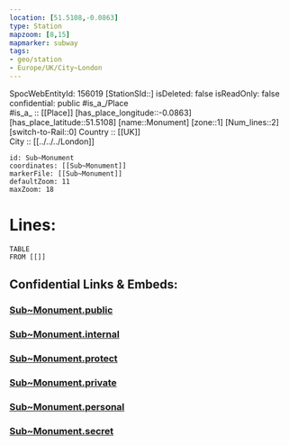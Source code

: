 ```yaml
---
location: [51.5108,-0.0863] 
type: Station 
mapzoom: [8,15] 
mapmarker: subway 
tags:
- geo/station
- Europe/UK/City~London
---
```

SpocWebEntityId: 156019
[StationSId::] 
isDeleted: false
isReadOnly: false
confidential: public
#is_a_/Place  
#is_a_ :: [[Place]] 
[has_place_longitude::-0.0863] 
[has_place_latitude::51.5108] 
[name::Monument] 
[zone::1] 
[Num_lines::2] 
[switch-to-Rail::0] 
Country :: [[UK]]  
City :: [[../../../London]]  


```leaflet
id: Sub~Monument
coordinates: [[Sub~Monument]] 
markerFile: [[Sub~Monument]] 
defaultZoom: 11 
maxZoom: 18
```


# Lines: 
```dataview
TABLE 
FROM [[]] 
```


## Confidential Links & Embeds: 

### [Sub~Monument.public](/_public/\Earth\Continent\Europe\Europe~North\UK\England\Regions~England\London,Greater\cities~GreaterLondon\Underground\StationSub~Monument.public.md) 

### [Sub~Monument.internal](/_internal/\Earth\Continent\Europe\Europe~North\UK\England\Regions~England\London,Greater\cities~GreaterLondon\Underground\StationSub~Monument.internal.md) 

### [Sub~Monument.protect](/_protect/\Earth\Continent\Europe\Europe~North\UK\England\Regions~England\London,Greater\cities~GreaterLondon\Underground\StationSub~Monument.protect.md) 

### [Sub~Monument.private](/_private/\Earth\Continent\Europe\Europe~North\UK\England\Regions~England\London,Greater\cities~GreaterLondon\Underground\StationSub~Monument.private.md) 

### [Sub~Monument.personal](/_personal/\Earth\Continent\Europe\Europe~North\UK\England\Regions~England\London,Greater\cities~GreaterLondon\Underground\StationSub~Monument.personal.md) 

### [Sub~Monument.secret](/_secret/\Earth\Continent\Europe\Europe~North\UK\England\Regions~England\London,Greater\cities~GreaterLondon\Underground\StationSub~Monument.secret.md)

